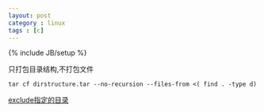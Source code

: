 ```yaml
---
layout: post
category : linux
tags : [c]
---
```

{% include JB/setup %}

只打包目录结构,不打包文件

    tar cf dirstructure.tar --no-recursion --files-from <( find . -type d)


[exclude指定的目录](http://stackoverflow.com/questions/4210042/exclude-directory-from-find-command 'exclude 指定的目录')


